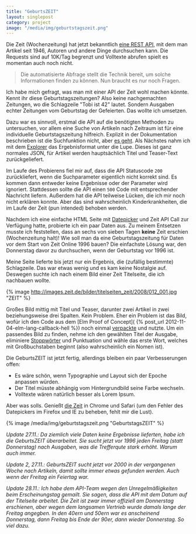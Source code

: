 ```yaml
---
title: "GeburtsZEIT"
layout: singlepost
category: project
image: "/media/img/geburtstagszeit.png"
---
```


Die Zeit (Wochenzeitung) hat jetzt bekanntlich [eine REST API](http://blog.zeit.de/open-data/2012/11/23/api-zeit-online-start/), mit dem man Artikel seit 1946, Autoren und andere Dinge durchsuchen kann. Die Requests sind auf 10K/Tag begrenzt und Volltexte abrufen spielt es momentan auch noch nicht.

> Die automatisierte Abfrage stellt die Technik bereit, um solche Informationen finden zu können. Nun braucht es nur noch Fragen.

Ich habe mich gefragt, was man mit einer API der Zeit wohl machen könnte. Kennt ihr diese Geburtstagszeitungen? Also keine nachgemachten Zeitungen, wo die Schlagzeile "Tobi ist 42" lautet. Sondern Ausgaben echter Zeitungen vom Geburtstag der Gefeierten. Das wollte ich umsetzen.

Dazu war es sinnvoll, erstmal die API auf die benötigten Methoden zu untersuchen, vor allem eine Suche von Artikeln nach Zeitraum ist für eine individuelle Geburtstagszeitung hilfreich. Explizit in der Dokumentation beschrieben ist die Suchfunktion nicht, aber [es geht](http://colegillespie.com/code/zeit-hack/). Als Nächstes nahm ich mit dem [Explorer](http://developer.zeit.de/explorer/) das Ergebnisformat unter die Lupe. Dieses ist ganz normales JSON, für Artikel werden hauptsächlich Titel und Teaser-Text zurückgeliefert.

Im Laufe des Probierens fiel mir auf, dass die API Statuscode ``200`` zurückliefert, wenn die Suchparameter eigentlich nicht korrekt sind. Es kommen dann entweder keine Ergebnisse oder der Parameter wird ignoriert. Stattdessen sollte die API einen ``500`` Code mit entsprechender Nachricht liefern. Außerdem hat die API teilweise Lücken, die ich mir noch nicht erklären konnte. Aber das sind wahrscheinlich Kinderkrankheiten, die im Laufe der Zeit (pun intended) behoben werden.

Nachdem ich eine einfache HTML Seite mit [Datepicker](http://amsul.github.com/pickadate.js/) und Zeit API Call zur Verfügung hatte, probierte ich ein paar Daten aus. Zu meinem Entsetzen musste ich feststellen, dass an sechs von sieben Tagen **keine** Zeit erschien (Wochenzeitung halt)! Wie soll man da eine Geburtstagszeitung für Daten vor dem Start von Zeit Online 1996 bauen? Die einfachste Lösung war, den Donnerstag davor zu durchsuchen, wenn der Geburtstag vor 1996 ist.

Meine Seite lieferte bis jetzt nur ein Ergebnis, die (zufällig bestimmte) Schlagzeile. Das war etwas wenig und es kam keine Nostalgie auf. Deswegen suchte ich nach einem Bild einer Zeit Titelseite, die ich nachbauen wollte.

{% image http://images.zeit.de/bilder/titelseiten_zeit/2008/012_001.jpg "ZEIT" %}

Großes Bild mittig mit Titel und Teaser, darunter zwei Artikel in zwei beziehungsweise drei Spalten. Kein Problem. Eher ein Problem ist das Bild, wofür ich den Code aus dem [Elm Proof of Concept]( {% post_url 2012-11-04-elm-lang-callback-hell %}) noch einmal [verpackte](https://github.com/prayerslayer/elm-js-promises/blob/master/RandomFlickr.js) und nutzte. Um ein passendes Bild zu finden, nehme ich den gewählten Titel der Ausgabe, eliminiere [Stoppwörter](https://github.com/prayerslayer/stopwords-js) und Punktuation und wähle das erste Wort, welches mit Großbuchstaben beginnt (also wahrscheinlich ein Nomen ist).

Die GeburtsZEIT ist jetzt fertig, allerdings bleiben ein paar Verbesserungen offen:

* Es wäre schön, wenn Typographie und Layout sich der Epoche anpassen würden.
* Der Titel müsste abhängig vom Hintergrundbild seine Farbe wechseln.
* Volltexte wären natürlich besser als Lorem Ipsum.

Aber was solls. Genießt [die Zeit]( {{site.url}}/code/geburtszeit/ ) in Chrome und Safari (um den Fehler des Datepickers im Firefox und IE zu beheben, fehlt mir die Lust).

{% image /media/img/geburtstagszeit.png "GeburtstagsZEIT" %}

*Update 27.11.: Da ziemlich viele Daten keine Ergebnisse lieferten, habe ich die GeburtsZEIT überarbeitet. Sie sucht jetzt vor 1996 jeden Freitag (statt Donnerstag) nach Ausgaben, was die Trefferqute stark erhöht. Warum auch immer.*

*Update 2, 27.11.: GeburtsZEIT sucht jetzt vor 2000 in der vergangenen Woche nach Artikeln, damit sollte immer etwas gefunden werden. Auch wenn der Freitag ein Feiertag war.*

*Update 28.11.: Ich habe dem API-Team wegen den Unregelmäßigkeiten beim Erscheinungstag gemailt. Sie sagen, dass die API mit dem Datum auf der Titelseite arbeitet. Die Zeit ist zwar immer offiziell am Donnerstag erschienen, aber wegen dem langsamen Vertrieb wurde damals lange der Freitag angegben. In den 40ern und 50ern war es anscheinend Donnerstag, dann Freitag bis Ende der 90er, dann wieder Donnerstag. So viel dazu.*